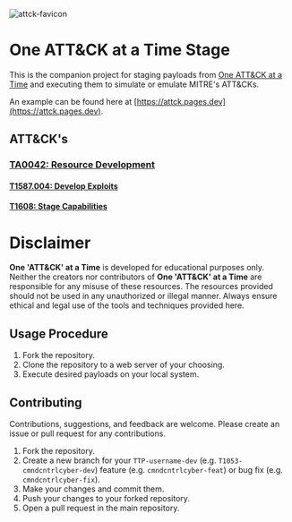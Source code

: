 ![attck-favicon](https://github.com/cmndcntrlcyber/one-attck-per-time/assets/47669879/364c55f4-cdc0-4c0a-b715-b2f541900b50)

# One ATT&CK at a Time Stage
This is the companion project for staging payloads from [One ATT&CK at a Time](https://github.com/cmndcntrlcyber/one-attck-per-time/tree/main) and executing them to simulate or emulate MITRE's ATT&CKs. 

An example can be found here at [https://attck.pages.dev](https://attck.pages.dev).

## ATT&CK's
### [TA0042: Resource Development](https://github.com/cmndcntrlcyber/one-attck-per-time/blob/main/TA0042/Resource%20Development.md)
#### [T1587.004: Develop Exploits](https://github.com/cmndcntrlcyber/attck/tree/main/attcks/T1587.004)
#### [T1608: Stage Capabilities](https://github.com/cmndcntrlcyber/attck/tree/main/attcks/T1608)

# Disclaimer
**One 'ATT&CK' at a Time** is developed for educational purposes only. Neither the creators nor contributors of **One 'ATT&CK' at a Time** are responsible for any misuse of these resources. The resources provided should not be used in any unauthorized or illegal manner. Always ensure ethical and legal use of the tools and techniques provided here.

## Usage Procedure
1. Fork the repository.
2. Clone the repository to a web server of your choosing.
3. Execute desired payloads on your local system.

## Contributing
Contributions, suggestions, and feedback are welcome. Please create an issue or pull request for any contributions.

1. Fork the repository.
2. Create a new branch for your `TTP-username-dev` (e.g. `T1053-cmndcntrlcyber-dev`) feature (e.g. `cmndcntrlcyber-feat`) or bug fix (e.g. `cmndcntrlcyber-fix`).
3. Make your changes and commit them.
4. Push your changes to your forked repository.
5. Open a pull request in the main repository.
